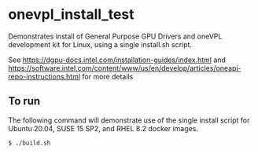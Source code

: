 # onevpl_install_test

Demonstrates install of General Purpose GPU Drivers and oneVPL development kit for Linux, using 
a single install.sh script.
 
See https://dgpu-docs.intel.com/installation-guides/index.html and
https://software.intel.com/content/www/us/en/develop/articles/oneapi-repo-instructions.html for more details

## To run

The following command will demonstrate use of the single install script for Ubuntu 20.04, SUSE 15 SP2, and RHEL 8.2 docker images.

```bash
$ ./build.sh
```

